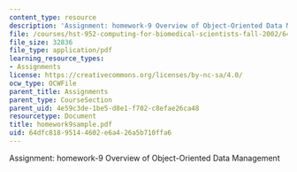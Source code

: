 ```yaml
---
content_type: resource
description: 'Assignment: homework-9 Overview of Object-Oriented Data Management'
file: /courses/hst-952-computing-for-biomedical-scientists-fall-2002/64dfc81895144602e6a426a5b710ffa6_homework9sample.pdf
file_size: 32836
file_type: application/pdf
learning_resource_types:
- Assignments
license: https://creativecommons.org/licenses/by-nc-sa/4.0/
ocw_type: OCWFile
parent_title: Assignments
parent_type: CourseSection
parent_uid: 4e59c3de-1be5-d8e1-f702-c8efae26ca48
resourcetype: Document
title: homework9sample.pdf
uid: 64dfc818-9514-4602-e6a4-26a5b710ffa6
---
```

Assignment: homework-9 Overview of Object-Oriented Data Management